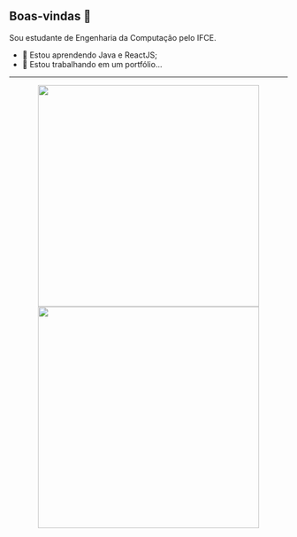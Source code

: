 ## Boas-vindas 👋

Sou estudante de Engenharia da Computação pelo IFCE.

- 🤔 Estou aprendendo Java e ReactJS;
- 🔨 Estou trabalhando em um portfólio...

---
<p align = "center">
  <img src = "https://github-readme-stats.vercel.app/api?username=gabriel-vieira06&show_icons=true&theme=bear" width = 400>
  <img src = "https://github-readme-streak-stats.herokuapp.com?user=gabriel-vieira06&theme=dark&hide_border=true" width = 400>
</p>

<!--
**gabriel-vieira06/gabriel-vieira06** is a ✨ _special_ ✨ repository because its `README.md` (this file) appears on your GitHub profile.

Here are some ideas to get you started:

- 🔭 I’m currently working on ...
- 🌱 I’m currently learning ...
- 👯 I’m looking to collaborate on ...
- 🤔 I’m looking for help with ...
- 💬 Ask me about ...
- 📫 How to reach me: ...
- 😄 Pronouns: ...
- ⚡ Fun fact: ...
-->
